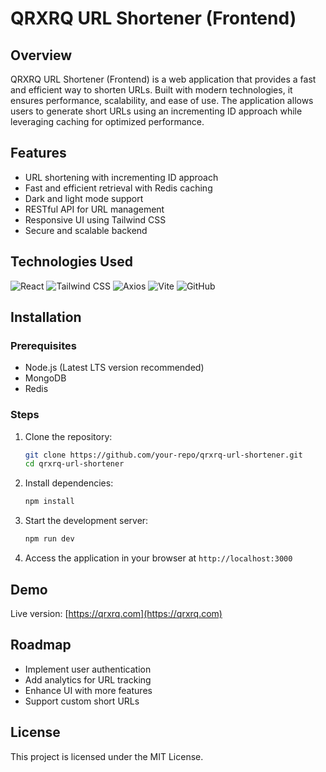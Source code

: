 # QRXRQ URL Shortener (Frontend)

## Overview
QRXRQ URL Shortener (Frontend) is a web application that provides a fast and efficient way to shorten URLs. Built with modern technologies, it ensures performance, scalability, and ease of use. The application allows users to generate short URLs using an incrementing ID approach while leveraging caching for optimized performance.

## Features
- URL shortening with incrementing ID approach
- Fast and efficient retrieval with Redis caching
- Dark and light mode support
- RESTful API for URL management
- Responsive UI using Tailwind CSS
- Secure and scalable backend

## Technologies Used
![React](https://img.shields.io/badge/React-20232A?style=for-the-badge&logo=react&logoColor=61DAFB)
![Tailwind CSS](https://img.shields.io/badge/TailwindCSS-38B2AC?style=for-the-badge&logo=tailwind-css&logoColor=white)
![Axios](https://img.shields.io/badge/axios.js-854195?style=for-the-badge&logo=axios&logoColor=5A29E4)
![Vite](https://img.shields.io/badge/Vite-646CFF?style=for-the-badge&logo=vite&logoColor=white)
![GitHub](https://img.shields.io/badge/GitHub-181717?style=for-the-badge&logo=github&logoColor=white)


## Installation
### Prerequisites
- Node.js (Latest LTS version recommended)
- MongoDB
- Redis

### Steps
1. Clone the repository:
   ```sh
   git clone https://github.com/your-repo/qrxrq-url-shortener.git
   cd qrxrq-url-shortener
   ```
2. Install dependencies:
   ```sh
   npm install
   ```
3. Start the development server:
   ```sh
   npm run dev
   ```
4. Access the application in your browser at `http://localhost:3000`

## Demo
Live version: [https://qrxrq.com](https://qrxrq.com)

## Roadmap
- Implement user authentication
- Add analytics for URL tracking
- Enhance UI with more features
- Support custom short URLs

## License
This project is licensed under the MIT License.

